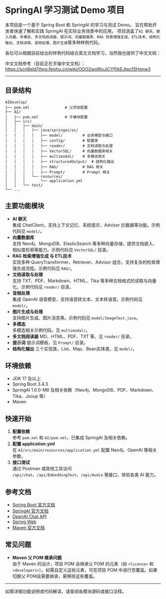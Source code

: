 # SpringAI 学习测试 Demo 项目

本项目是一个基于 Spring Boot 和 SpringAI 的学习与测试 Demo。
旨在帮助开发者快速了解和实践 SpringAI 在实际业务场景中的应用。
项目涵盖了`AI 聊天、嵌入向量、多模态、多文档阅读器、提示词、向量数据库、RAG 检索增强生成、ETL技术、结构化输出、文档读取、音频处理、图片生成`等多种样例代码。

各位可以根据目前给出的样例代码结合英文文档学习，当然我也提供了中文文档：

中文文档参考（目前正在手操中文文档）：https://scn8eld7jhpg.feishu.cn/wiki/OOO2woWuJiCYf0kEJtpcfSHonw3

---

## 目录结构

```
AIDevelop/
├── pom.xml                # 父项目配置
├── AI/
│   ├── pom.xml            # 子模块配置
│   ├── src/
│   │   ├── main/
│   │   │   ├── java/springai/ai/
│   │   │   │   ├── model/         # 业务模型与接口
│   │   │   │   ├── config/        # 配置类
│   │   │   │   ├── reader/        # 文档读取与处理
│   │   │   │   ├── VectorSQL/     # 向量数据库相关
│   │   │   │   ├── multimodal/    # 多模态相关
│   │   │   │   ├── structuredOutput/  # 结构化输出
│   │   │   │   ├── RAG/           # RAG 相关
│   │   │   │   ├── Prompt/        # Prompt 相关
│   │   │   └── resources/
│   │   │       └── application.yml
│   │   └── test/
└── ...
```

## 主要功能模块

- **AI 聊天**  
  集成 ChatClient，支持上下文记忆、系统提示、Advisor 拦截器等功能。示例代码见 `model/`。
- **向量数据库**  
  支持 Neo4j、MongoDB、ElasticSearch 等多种向量存储，提供文档嵌入、相似度检索等能力。示例代码见 `VectorSQL/` 目录。
- **RAG 检索增强生成 与 ETL技术**  
  实现多种 QueryTransformer、Retriever、Advisor 组合，支持复杂的检索增强生成流程。示例代码见 `RAG/`。
- **文档读取与处理**  
  支持 TXT、PDF、Markdown、HTML、Tika 等多种文档格式的读取与向量化。示例代码见 `reader/` 目录。
- **音频处理**  
  集成 OpenAI 语音模型，支持语音转文本、文本转语音。示例代码见 `model/`。
- **图片生成与处理**  
  支持图片生成、图片消息等。示例代码见 `model/ImageTest.java`。
- **多模态**  
    多模态相关示例代码。见 `multimodal/`。
- **多文档阅读器**
    MD、HTML、PDF、TXT 等，见 `reader/` 目录。
- **提示词**
    提示词模板，见 `Prompt/` 目录。
- **结构化输出**
    三个实现类，List、Map、Bean实体类，见 `model/`。

## 环境依赖

- JDK 17 及以上
- Spring Boot 3.4.3
- SpringAI 1.0.0-M8 及相关依赖（Neo4j、MongoDB、PDF、Markdown、Tika、Jsoup 等）
- Maven

## 快速开始

1. **配置依赖**  
   参考 `pom.xml` 和 `AI/pom.xml`，已集成 SpringAI 及相关依赖。
2. **配置 application.yml**  
   在 `AI/src/main/resources/application.yml` 配置 Neo4j、OpenAI 等相关参数。
3. **接口测试**  
   通过 Postman 或其他工具访问 `/api/chat`、`/api/EmbeddingTest`、`/api/Audio` 等接口，体验各类 AI 能力。

## 参考文档

- [Spring Boot 官方文档](https://spring.io/projects/spring-boot)
- [SpringAI 官方文档](https://docs.spring.io/spring-ai/reference/)
- [OpenAI Chat API](https://docs.spring.io/spring-ai/reference/api/chat/openai-chat.html)
- [Spring Web](https://docs.spring.io/spring-boot/3.4.3/reference/web/servlet.html)
- [Maven 官方文档](https://maven.apache.org/guides/index.html)

## 常见问题

- **Maven 父 POM 继承问题**  
  由于 Maven 的设计，项目 POM 会继承父 POM 的元素（如 `<license>` 和 `<developers>`）。如需自定义这些元素，可在项目 POM 中进行空覆盖。如果切换父 POM且需要继承，需移除这些覆盖。

---

如需详细功能说明或代码解读，请查阅各模块源码或接口注释。
